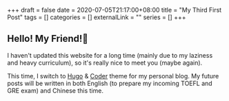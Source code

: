 +++ 
draft = false
date = 2020-07-05T21:17:00+08:00
title = "My Third First Post"
tags = []
categories = []
externalLink = ""
series = []
+++

## Hello! My Friend!🤩

I haven't updated this website for a long time (mainly due to my laziness and heavy curriculum), so it's really nice to meet you (maybe again).

This time, I switch to [Hugo](https://gohugo.io/) & [Coder](https://github.com/luizdepra/hugo-coder/) theme for my personal blog. My future posts will be written in both English (to prepare my incoming TOEFL and GRE exam) and Chinese this time.
